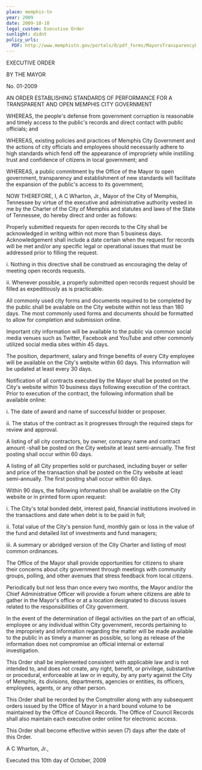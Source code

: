 ```yaml
---
place: memphis-tn
year: 2009
date: 2009-10-10
legal_custom: Executive Order
sunlight: didnt
policy_urls:
  PDF: http://www.memphistn.gov/portals/0/pdf_forms/MayorsTransparencyExecutiveOrder.pdf
---
```


EXECUTIVE ORDER

BY THE MAYOR

No. 01-2009

AN ORDER ESTABLISHING STANDARDS OF PERFORMANCE FOR A TRANSPARENT AND OPEN MEMPHIS CITY GOVERNMENT

<span class="g-goals-and-values">WHEREAS, the people's defense from government corruption is reasonable and timely access to the public's records and direct contact with public officials; and</span>

<span class="g-goals-and-values">WHEREAS, existing policies and practices of Memphis City Government and the actions of city officials and employees should necessarily adhere to high standards which fend off the appearance of impropriety while instilling trust and confidence of citizens in local government; and</span>

<span class="g-goals-and-values">WHEREAS, a public commitment by the Office of the Mayor to open government, transparency and establishment of new standards will facilitate the expansion of the public's access to its government;</span>

NOW THEREFORE, I, A C Wharton, Jr., Mayor of the City of Memphis, Tennessee by virtue of the executive and administrative authority vested in me by the Charter of the City of Memphis and statutes and laws of the State of Tennessee, do hereby direct and order as follows:

Properly submitted requests for open records to the City shall be acknowledged in writing within not more than 5 business days. Acknowledgement shall include a date certain when the request for records will be met and/or any specific legal or operational issues that must be addressed prior to filling the request.

i. <span class="g-build-on-precedent">Nothing in this directive shall be construed as encouraging the delay of meeting open records requests.</span>

ii. Whenever possible, a properly submitted open records request should be filled as expeditiously as is practicable.

<span class="def-data">All commonly used city forms and documents required to be completed by the public</span> shall be available on the City website within not less than 180 days. <span class="g-data-collection">The most commonly used forms and documents should be formatted to allow for completion and submission online.</span>

<span class="def-data">Important city information</span> will be available to the public via common social media venues such as Twitter, Facebook and YouTube and other commonly utilized social media sites within 45 days.

The position, department, salary and fringe benefits of every City employee will be available on the City's website within 60 days. This information will be updated at least every 30 days.

<span class="def-data">Notification of all contracts executed by the Mayor</span> shall be posted on the City's website within 10 business days following execution of the contract. Prior to execution of the contract, the following information shall be available online:

i. The date of award and name of successful bidder or proposer.

ii. The status of the contract as it progresses through the required steps for review and approval.

A listing of all city contractors, by owner, company name and contract amount -shall be posted on the City website at least semi-annually. The first posting shall occur within 60 days.

<span class="def-data">A listing of all City properties sold or purchased, including buyer or seller and price of the transaction</span> shall be posted on the City website at least semi-annually. The first posting shall occur within 60 days.

Within 90 days, the following information shall be available on the City website or in printed form upon request:

i. The City's total bonded debt, interest paid, financial institutions involved in the transactions and date when debt is to be paid in full;

ii. Total value of the City's pension fund, monthly gain or loss in the value of the fund and detailed list of investments and fund managers;

iii. A summary or abridged version of the City Charter and listing of most common ordinances.

<span class="g-public-participation">The Office of the Mayor shall provide opportunities for citizens to share their concerns about city government through meetings with community groups, polling, and other avenues that stress feedback from local citizens.</span>

<span class="g-public-participation">Periodically but not less than once every two months, the Mayor and/or the Chief Administrative Officer will provide a forum where citizens are able to gather in the Mayor's office or at a location designated to discuss issues related to the responsibilities of City government.</span>

In the event of the determination of illegal activities on the part of an official, employee or any individual within City government, records pertaining to the impropriety and information regarding the matter will be made available to the public in as timely a manner as possible, so long as release of the information does not compromise an official internal or external investigation.

This Order shall be implemented consistent with applicable law and is not intended to, and does not create, any right, benefit, or privilege, substantive or procedural, enforceable at law or in equity, by any party against the City of Memphis, its divisions, departments, agencies or entities, its officers, employees, agents, or any other person.

This Order shall be recorded by the Comptroller along with any subsequent orders issued by the Office of Mayor in a hard bound volume to be maintained by the Office of Council Records. The Office of Council Records shall also maintain each executive order online for electronic access.

<span class="g-timelines">This Order shall become effective within seven (7) days after the date of this Order.</span>

A C Wharton, Jr.,

Executed this 10th day of October, 2009
